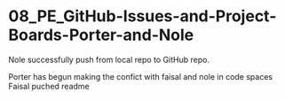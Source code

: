 # 08_PE_GitHub-Issues-and-Project-Boards-Porter-and-Nole

Nole successfully push from local repo to GitHub repo.

Porter has begun making the confict with faisal and nole in code spaces
Faisal puched readme